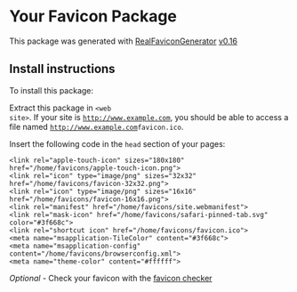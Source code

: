# Your Favicon Package

This package was generated with [RealFaviconGenerator](https://realfavicongenerator.net/) [v0.16](https://realfavicongenerator.net/change_log#v0.16)

## Install instructions

To install this package:

Extract this package in <code>&lt;web site&gt;<?php echo /home/favicons/ ?></code>. If your site is <code>http://www.example.com</code>, you should be able to access a file named <code>http://www.example.com<?php echo /home/favicons/ ?>favicon.ico</code>.

Insert the following code in the `head` section of your pages:

    <link rel="apple-touch-icon" sizes="180x180" href="/home/favicons/apple-touch-icon.png">
    <link rel="icon" type="image/png" sizes="32x32" href="/home/favicons/favicon-32x32.png">
    <link rel="icon" type="image/png" sizes="16x16" href="/home/favicons/favicon-16x16.png">
    <link rel="manifest" href="/home/favicons/site.webmanifest">
    <link rel="mask-icon" href="/home/favicons/safari-pinned-tab.svg" color="#3f668c">
    <link rel="shortcut icon" href="/home/favicons/favicon.ico">
    <meta name="msapplication-TileColor" content="#3f668c">
    <meta name="msapplication-config" content="/home/favicons/browserconfig.xml">
    <meta name="theme-color" content="#ffffff">

*Optional* - Check your favicon with the [favicon checker](https://realfavicongenerator.net/favicon_checker)